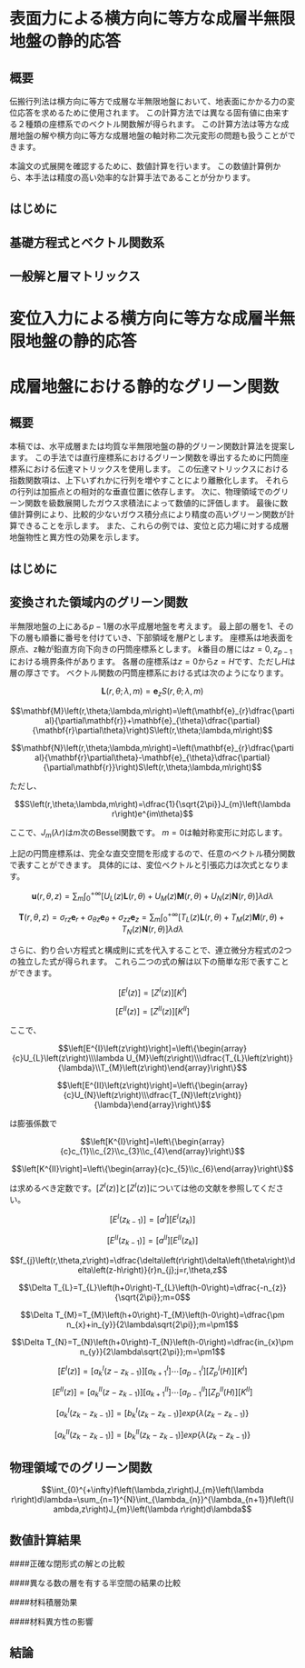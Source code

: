 表面力による横方向に等方な成層半無限地盤の静的応答
==================================================

概要
----

伝搬行列法は横方向に等方で成層な半無限地盤において、地表面にかかる力の変位応答を求めるために使用されます。
この計算方法では異なる固有値に由来する２種類の座標系でのベクトル関数解が得られます。
この計算方法は等方な成層地盤の解や横方向に等方な成層地盤の軸対称二次元変形の問題も扱うことができます。

本論文の式展開を確認するために、数値計算を行います。
この数値計算例から、本手法は精度の高い効率的な計算手法であることが分かります。

はじめに
--------

基礎方程式とベクトル関数系
--------------------------

一般解と層マトリックス
----------------------

変位入力による横方向に等方な成層半無限地盤の静的応答
====================================================

成層地盤における静的なグリーン関数
==================================

概要
----

本稿では、水平成層または均質な半無限地盤の静的グリーン関数計算法を提案します。
この手法では直行座標系におけるグリーン関数を導出するために円筒座標系における伝達マトリックスを使用します。
この伝達マトリックスにおける指数関数項は、上下いずれかに行列を増やすことにより離散化します。
それらの行列は加振点との相対的な垂直位置に依存します。
次に、物理領域でのグリーン関数を級数展開したガウス求積法によって数値的に評価します。
最後に数値計算例により、比較的少ないガウス積分点により精度の高いグリーン関数が計算できることを示します。
また、これらの例では、変位と応力場に対する成層地盤物性と異方性の効果を示します。

はじめに
--------

変換された領域内のグリーン関数
------------------------------

半無限地盤の上にある$p-1$層の水平成層地盤を考えます。
最上部の層を$1$、その下の層も順番に番号を付けていき、下部領域を層$P$とします。
座標系は地表面を原点、z軸が鉛直方向下向きの円筒座標系とします。
$k$番目の層には$z=0,z_{p-1}$における境界条件があります。
各層の座標系は$z=0$から$z=H$です、ただし$H$は層の厚さです。
ベクトル関数の円筒座標系における式は次のようになります。

$$\mathbf{L}\left(r,\theta;\lambda,m\right)=\mathbf{e}_{z}S\left(r,\theta;\lambda,m\right)$$

$$\mathbf{M}\left(r,\theta;\lambda,m\right)=\left(\mathbf{e}_{r}\dfrac{\partial}{\partial\mathbf{r}}+\mathbf{e}_{\theta}\dfrac{\partial}{\mathbf{r}\partial\theta}\right)S\left(r,\theta;\lambda,m\right)$$

$$\mathbf{N}\left(r,\theta;\lambda,m\right)=\left(\mathbf{e}_{r}\dfrac{\partial}{\mathbf{r}\partial\theta}-\mathbf{e}_{\theta}\dfrac{\partial}{\partial\mathbf{r}}\right)S\left(r,\theta;\lambda,m\right)$$

ただし、

$$S\left(r,\theta;\lambda,m\right)=\dfrac{1}{\sqrt{2\pi}}J_{m}\left(\lambda r\right)e^{im\theta}$$

ここで、$J_m(\lambda r)$は$m$次のBessel関数です。
$m=0$は軸対称変形に対応します。

上記の円筒座標系は、完全な直交空間を形成するので、任意のベクトル積分関数で表すことができます。
具体的には、変位ベクトルと引張応力は次式となります。

$$\mathbf{u}\left(r,\theta,z\right)=\sum_{m}\int_{0}^{+\infty}\left[U_{L}\left(z\right)\mathbf{L}\left(r,\theta\right)+U_{M}\left(z\right)\mathbf{M}\left(r,\theta\right)+U_{N}\left(z\right)\mathbf{N}\left(r,\theta\right)\right]\lambda d\lambda$$

$$\mathbf{T}\left(r,\theta,z\right)=\sigma_{rz}\mathbf{e}_{r}+\sigma_{\theta z}\mathbf{e}_{\theta}+\sigma_{zz}\mathbf{e}_{z}=\sum_{m}\int_{0}^{+\infty}\left[T_{L}\left(z\right)\mathbf{L}\left(r,\theta\right)+T_{M}\left(z\right)\mathbf{M}\left(r,\theta\right)+T_{N}\left(z\right)\mathbf{N}\left(r,\theta\right)\right]\lambda d\lambda$$

さらに、釣り合い方程式と構成則に式を代入することで、連立微分方程式の2つの独立した式が得られます。
これら二つの式の解は以下の簡単な形で表すことができます。

$$\left[E^{I}\left(z\right)\right]=\left[Z^{I}\left(z\right)\right]\left[K^{I}\right]$$

$$\left[E^{II}\left(z\right)\right]=\left[Z^{II}\left(z\right)\right]\left[K^{II}\right]$$

ここで、

$$\left[E^{I}\left(z\right)\right]=\left\{\begin{array}{c}U_{L}\left(z\right)\\\lambda U_{M}\left(z\right)\\\dfrac{T_{L}\left(z\right)}{\lambda}\\T_{M}\left(z\right)\end{array}\right\}$$

$$\left[E^{II}\left(z\right)\right]=\left\{\begin{array}{c}U_{N}\left(z\right)\\\dfrac{T_{N}\left(z\right)}{\lambda}\end{array}\right\}$$

は膨張係数で

$$\left[K^{I}\right]=\left\{\begin{array}{c}c_{1}\\c_{2}\\c_{3}\\c_{4}\end{array}\right\}$$

$$\left[K^{II}\right]=\left\{\begin{array}{c}c_{5}\\c_{6}\end{array}\right\}$$

は求めるべき定数です。$\left[Z^{I}\left(z\right)\right]$と$\left[Z^{I}\left(z\right)\right]$については他の文献を参照してください。

$$\left[E^{I}\left(z_{k-1}\right)\right]=\left[a^{I}\right]\left[E^{I}\left(z_{k}\right)\right]$$

$$\left[E^{II}\left(z_{k-1}\right)\right]=\left[a^{II}\right]\left[E^{II}\left(z_{k}\right)\right]$$

$$f_{j}\left(r,\theta,z\right)=\dfrac{\delta\left(r\right)\delta\left(\theta\right)\delta\left(z-h\right)}{r}n_{j};j=r,\theta,z$$

$$\Delta T_{L}=T_{L}\left(h+0\right)-T_{L}\left(h-0\right)=\dfrac{-n_{z}}{\sqrt{2\pi}};m=0$$

$$\Delta T_{M}=T_{M}\left(h+0\right)-T_{M}\left(h-0\right)=\dfrac{\pm n_{x}+in_{y}}{2\lambda\sqrt{2\pi}};m=\pm1$$

$$\Delta T_{N}=T_{N}\left(h+0\right)-T_{N}\left(h-0\right)=\dfrac{in_{x}\pm n_{y}}{2\lambda\sqrt{2\pi}};m=\pm1$$

$$\left[E^{I}\left(z\right)\right]=\left[a_{k}^{I}\left(z-z_{k-1}\right)\right]\left[a_{k+1}^{I}\right]\cdots\left[a_{p-1}^{I}\right]\left[Z_{p}^{I}\left(H\right)\right]\left[K^{I}\right]$$

$$\left[E^{II}\left(z\right)\right]=\left[a_{k}^{II}\left(z-z_{k-1}\right)\right]\left[a_{k+1}^{II}\right]\cdots\left[a_{p-1}^{II}\right]\left[Z_{p}^{II}\left(H\right)\right]\left[K^{II}\right]$$

$$\left[a_{k}^{I}\left(z_{k}-z_{k-1}\right)\right]=\left[b_{k}^{I}\left(z_{k}-z_{k-1}\right)\right]exp\left\{ \lambda\left(z_{k}-z_{k-1}\right)\right\}$$

$$\left[a_{k}^{II}\left(z_{k}-z_{k-1}\right)\right]=\left[b_{k}^{II}\left(z_{k}-z_{k-1}\right)\right]exp\left\{ \lambda\left(z_{k}-z_{k-1}\right)\right\}$$

物理領域でのグリーン関数
------------------------

$$\int_{0}^{+\infty}f\left(\lambda,z\right)J_{m}\left(\lambda r\right)d\lambda=\sum_{n=1}^{N}\int_{\lambda_{n}}^{\lambda_{n+1}}f\left(\lambda,z\right)J_{m}\left(\lambda r\right)d\lambda$$

数値計算結果
------------

####正確な閉形式の解との比較

####異なる数の層を有する半空間の結果の比較

####材料積層効果

####材料異方性の影響

結論
----


